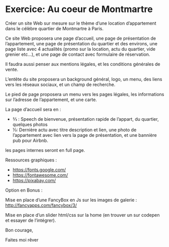 # Exercice: Au coeur de Montmartre

Créer un site Web sur mesure sur le thème d’une location d’appartement dans le célèbre quartier de Montmartre à Paris.

Ce site Web proposera une page d’accueil, une page de présentation de l’appartement, une page de présentation du quartier et des environs, une page liste avec 4 actualités (promo sur la location, actu du quartier, vide grenier etc…), et une page de contact avec formulaire de réservation.

Il faudra aussi penser aux mentions légales, et les conditions générales de vente.

L’entête du site proposera un background général, logo, un menu, des liens vers les réseaux sociaux, et un champ de recherche.

Le pied de page proposera un menu vers les pages légales, les informations sur l’adresse de l’appartement, et une carte.


La page d’accueil sera en :

- ⅔ : Speech de bienvenue, présentation rapide de l’appart, du quartier, quelques photos
- ⅓:  Dernière actu avec titre description et lien, une photo de l’appartement avec lien vers la page de présentation, et une bannière pub pour Airbnb.

les pages internes seront en full page.

Ressources graphiques :

- https://fonts.google.com/
- https://fontawesome.com/
- https://pixabay.com/


Option en Bonus :

Mise en place d’une FancyBox en Js sur les images de galerie : http://fancyapps.com/fancybox/3/

Mise en place d’un slider html/css sur la home (en trouver un sur codepen et essayer de l’intégrer).

Bon courage,

Faites moi rêver 
